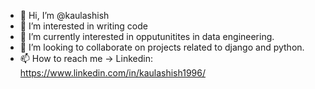 - 👋 Hi, I’m @kaulashish
- 👀 I’m interested in writing code
- 🌱 I’m currently interested in opputunitites in data engineering.
- 💞️ I’m looking to collaborate on projects related to django and python.
- 📫 How to reach me -> Linkedin: https://www.linkedin.com/in/kaulashish1996/

<!---
kaulashish/kaulashish is a ✨ special ✨ repository because its `README.md` (this file) appears on your GitHub profile.
You can click the Preview link to take a look at your changes.
--->
